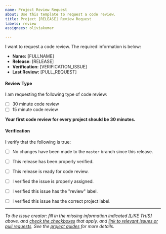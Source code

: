 ```yaml
---
name: Project Review Request
about: Use this template to request a code review.
title: Project [RELEASE] Review Request
labels: review
assignees: oliviakumar

---
```


I want to request a code review. The required information is below:

  - **Name:** [FULLNAME]
  - **Release:** [RELEASE]
  - **Verification:** [VERIFICATION_ISSUE]
  - **Last Review:** [PULL_REQUEST]

#### Review Type

I am requesting the following type of code review:

  - [ ] 30 minute code review
  - [ ] 15 minute code review

**Your first code review for every project should be 30 minutes.**

#### Verification 

I verify that the following is true:

  - [ ] No changes have been made to the `master` branch since this release.
  - [ ] This release has been properly verified.
  - [ ] This release is ready for code review.
  - [ ] I verified the issue is properly assigned.
  - [ ] I verified this issue has the "review" label.
  - [ ] I verified this issue has the correct project label.


----

*To the issue creator: fill in the missing information indicated [LIKE THIS] above, and [check the checkboxes](https://help.github.com/articles/about-task-lists/) that apply, and [link to relevant issues or pull requests](https://help.github.com/articles/autolinked-references-and-urls/#issues-and-pull-requests). See the [project guides](https://usf-cs212-spring2019.github.io/guides/projects/) for more details.*
